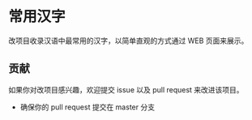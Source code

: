 # 常用汉字

改项目收录汉语中最常用的汉字，以简单直观的方式通过 WEB 页面来展示。

## 贡献

如果你对改项目感兴趣，欢迎提交 issue 以及 pull request 来改进该项目。
+ 确保你的 pull request 提交在 master 分支